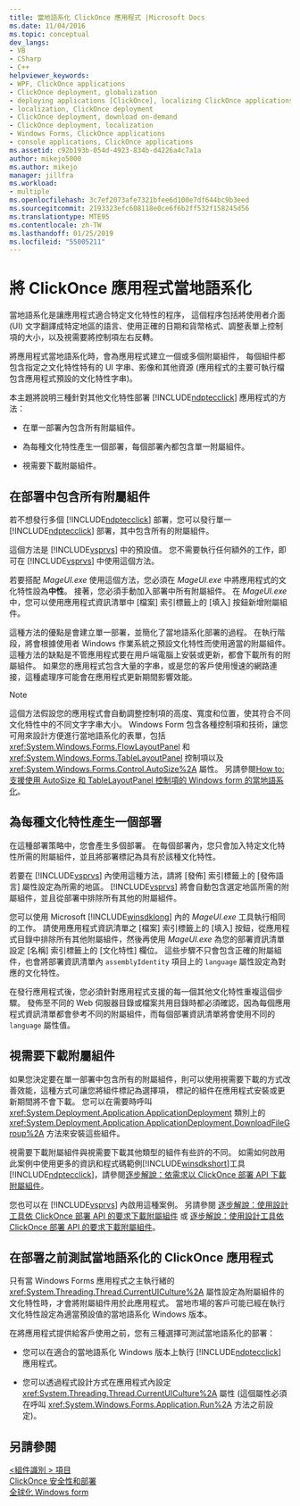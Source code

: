```yaml
---
title: 當地語系化 ClickOnce 應用程式 |Microsoft Docs
ms.date: 11/04/2016
ms.topic: conceptual
dev_langs:
- VB
- CSharp
- C++
helpviewer_keywords:
- WPF, ClickOnce applications
- ClickOnce deployment, globalization
- deploying applications [ClickOnce], localizing ClickOnce applications
- localization, ClickOnce deployment
- ClickOnce deployment, download on-demand
- ClickOnce deployment, localization
- Windows Forms, ClickOnce applications
- console applications, ClickOnce applications
ms.assetid: c92b193b-054d-4923-834b-d4226a4c7a1a
author: mikejo5000
ms.author: mikejo
manager: jillfra
ms.workload:
- multiple
ms.openlocfilehash: 3c7ef2073afe7321bfee6d100e7df644bc9b3eed
ms.sourcegitcommit: 2193323efc608118e0ce6f6b2ff532f158245d56
ms.translationtype: MTE95
ms.contentlocale: zh-TW
ms.lasthandoff: 01/25/2019
ms.locfileid: "55005211"
---
```

# <a name="localize-clickonce-applications"></a>將 ClickOnce 應用程式當地語系化
當地語系化是讓應用程式適合特定文化特性的程序， 這個程序包括將使用者介面 (UI) 文字翻譯成特定地區的語言、使用正確的日期和貨幣格式、調整表單上控制項的大小，以及視需要將控制項左右反轉。  
  
 將應用程式當地語系化時，會為應用程式建立一個或多個附屬組件， 每個組件都包含指定之文化特性特有的 UI 字串、影像和其他資源  (應用程式的主要可執行檔包含應用程式預設的文化特性字串)。  
  
 本主題將說明三種針對其他文化特性部署 [!INCLUDE[ndptecclick](../deployment/includes/ndptecclick_md.md)] 應用程式的方法：  
  
-   在單一部署內包含所有附屬組件。  
  
-   為每種文化特性產生一個部署，每個部署內都包含單一附屬組件。  
  
-   視需要下載附屬組件。  
  
## <a name="including-all-satellite-assemblies-in-a-deployment"></a>在部署中包含所有附屬組件  
 若不想發行多個 [!INCLUDE[ndptecclick](../deployment/includes/ndptecclick_md.md)] 部署，您可以發行單一 [!INCLUDE[ndptecclick](../deployment/includes/ndptecclick_md.md)] 部署，其中包含所有的附屬組件。  
  
 這個方法是 [!INCLUDE[vsprvs](../code-quality/includes/vsprvs_md.md)] 中的預設值。 您不需要執行任何額外的工作，即可在 [!INCLUDE[vsprvs](../code-quality/includes/vsprvs_md.md)] 中使用這個方法。  
  
 若要搭配 *MageUI.exe* 使用這個方法，您必須在 *MageUI.exe* 中將應用程式的文化特性設為**中性**。 接著，您必須手動加入部署中所有附屬組件。 在 *MageUI.exe* 中，您可以使用應用程式資訊清單中 [檔案] 索引標籤上的 [填入] 按鈕新增附屬組件。  
  
 這種方法的優點是會建立單一部署，並簡化了當地語系化部署的過程。 在執行階段，將會根據使用者 Windows 作業系統之預設文化特性而使用適當的附屬組件。 這種方法的缺點是不管應用程式要在用戶端電腦上安裝或更新，都會下載所有的附屬組件。 如果您的應用程式包含大量的字串，或是您的客戶使用慢速的網路連接，這種處理序可能會在應用程式更新期間影響效能。  
  
> [!NOTE]
>  這個方法假設您的應用程式會自動調整控制項的高度、寬度和位置，使其符合不同文化特性中的不同文字字串大小。 Windows Form 包含各種控制項和技術，讓您可用來設計方便進行當地語系化的表單，包括 <xref:System.Windows.Forms.FlowLayoutPanel> 和 <xref:System.Windows.Forms.TableLayoutPanel> 控制項以及 <xref:System.Windows.Forms.Control.AutoSize%2A> 屬性。  另請參閱[How to:支援使用 AutoSize 和 TableLayoutPanel 控制項的 Windows form 的當地語系化](/previous-versions/visualstudio/visual-studio-2010/1zkt8b33(v=vs.100))。  
  
## <a name="generate-one-deployment-for-each-culture"></a>為每種文化特性產生一個部署  
 在這種部署策略中，您會產生多個部署。 在每個部署內，您只會加入特定文化特性所需的附屬組件，並且將部署標記為具有於該種文化特性。  
  
 若要在 [!INCLUDE[vsprvs](../code-quality/includes/vsprvs_md.md)] 內使用這種方法，請將 [發佈] 索引標籤上的 [發佈語言] 屬性設定為所需的地區。 [!INCLUDE[vsprvs](../code-quality/includes/vsprvs_md.md)] 將會自動包含選定地區所需的附屬組件，並且從部署中排除所有其他的附屬組件。  
  
 您可以使用 Microsoft [!INCLUDE[winsdklong](../deployment/includes/winsdklong_md.md)] 內的 *MageUI.exe* 工具執行相同的工作。 請使用應用程式資訊清單之 [檔案] 索引標籤上的 [填入] 按鈕，從應用程式目錄中排除所有其他附屬組件，然後再使用 *MageUI.exe* 為您的部署資訊清單設定 [名稱] 索引標籤上的 [文化特性] 欄位。 這些步驟不只會包含正確的附屬組件，也會將部署資訊清單內 `assemblyIdentity` 項目上的 `language` 屬性設定為對應的文化特性。  
  
 在發行應用程式後，您必須針對應用程式支援的每一個其他文化特性重複這個步驟。 發佈至不同的 Web 伺服器目錄或檔案共用目錄時都必須確認，因為每個應用程式資訊清單都會參考不同的附屬組件，而每個部署資訊清單將會使用不同的 `language` 屬性值。  
  
## <a name="download-satellite-assemblies-on-demand"></a>視需要下載附屬組件  
 如果您決定要在單一部署中包含所有的附屬組件，則可以使用視需要下載的方式改善效能，這種方式可讓您將組件標記為選擇項， 標記的組件在應用程式安裝或更新期間將不會下載。 您可以在需要時呼叫 <xref:System.Deployment.Application.ApplicationDeployment> 類別上的 <xref:System.Deployment.Application.ApplicationDeployment.DownloadFileGroup%2A> 方法來安裝這些組件。  
  
 視需要下載附屬組件與視需要下載其他類型的組件有些許的不同。 如需如何啟用此案例中使用更多的資訊和程式碼範例[!INCLUDE[winsdkshort](../debugger/debug-interface-access/includes/winsdkshort_md.md)]工具[!INCLUDE[ndptecclick](../deployment/includes/ndptecclick_md.md)]，請參閱[逐步解說：依需求以 ClickOnce 部署 API 下載附屬組件](../deployment/walkthrough-downloading-satellite-assemblies-on-demand-with-the-clickonce-deployment-api.md)。  
  
 您也可以在 [!INCLUDE[vsprvs](../code-quality/includes/vsprvs_md.md)] 內啟用這種案例。  另請參閱 [逐步解說：使用設計工具依 ClickOnce 部署 API 的要求下載附屬組件](/previous-versions/visualstudio/visual-studio-2012/ms366788(v=vs.110)) 或 [逐步解說：使用設計工具依 ClickOnce 部署 API 的要求下載附屬組件](/previous-versions/visualstudio/visual-studio-2013/ms366788(v=vs.120))。  
  
## <a name="testing-localized-clickonce-applications-before-deployment"></a>在部署之前測試當地語系化的 ClickOnce 應用程式  
 只有當 Windows Forms 應用程式之主執行緒的 <xref:System.Threading.Thread.CurrentUICulture%2A> 屬性設定為附屬組件的文化特性時，才會將附屬組件用於此應用程式。 當地市場的客戶可能已經在執行文化特性設定為適當預設值的當地語系化 Windows 版本。  
  
 在將應用程式提供給客戶使用之前，您有三種選擇可測試當地語系化的部署：  
  
- 您可以在適合的當地語系化 Windows 版本上執行 [!INCLUDE[ndptecclick](../deployment/includes/ndptecclick_md.md)] 應用程式。  
  
- 您可以透過程式設計方式在應用程式內設定 <xref:System.Threading.Thread.CurrentUICulture%2A> 屬性  (這個屬性必須在呼叫 <xref:System.Windows.Forms.Application.Run%2A> 方法之前設定)。  
  
## <a name="see-also"></a>另請參閱  
 [\<組件識別 > 項目](../deployment/assemblyidentity-element-clickonce-deployment.md)   
 [ClickOnce 安全性和部署](../deployment/clickonce-security-and-deployment.md)   
 [全球化 Windows form](/dotnet/framework/winforms/advanced/globalizing-windows-forms)